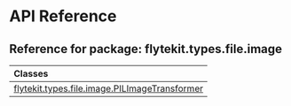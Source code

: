 # API Reference

## Reference for package: flytekit.types.file.image

| Classes  |
| :------------- |
| [flytekit.types.file.image.PILImageTransformer](flytekit_types_file_image_pilimagetransformer) |
